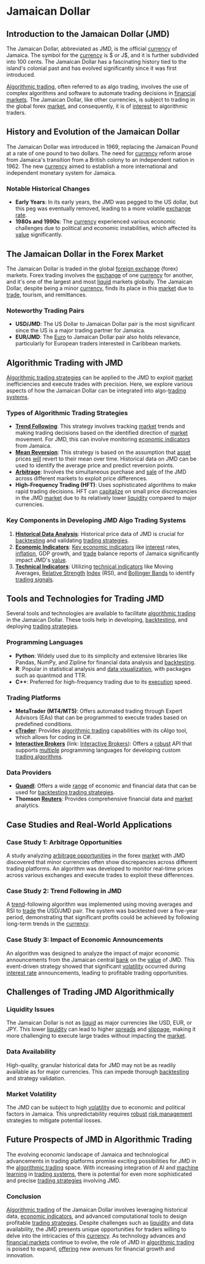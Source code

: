 # Jamaican Dollar

## Introduction to the Jamaican Dollar (JMD)

The Jamaican Dollar, abbreviated as JMD, is the official [currency](../c/currency.md) of Jamaica. The symbol for the [currency](../c/currency.md) is $ or J$, and it is further subdivided into 100 cents. The Jamaican Dollar has a fascinating history tied to the island's colonial past and has evolved significantly since it was first introduced.

[Algorithmic trading](../a/accountability.md), often referred to as algo trading, involves the use of complex algorithms and software to automate trading decisions in [financial markets](../f/financial_market.md). The Jamaican Dollar, like other currencies, is subject to trading in the global forex [market](../m/market.md), and consequently, it is of [interest](../i/interest.md) to algorithmic traders. 

## History and Evolution of the Jamaican Dollar

The Jamaican Dollar was introduced in 1969, replacing the Jamaican Pound at a rate of one pound to two dollars. The need for [currency](../c/currency.md) reform arose from Jamaica's transition from a British colony to an independent nation in 1962. The new [currency](../c/currency.md) aimed to establish a more international and independent monetary system for Jamaica.

### Notable Historical Changes

- **Early Years**: In its early years, the JMD was pegged to the US dollar, but this peg was eventually removed, leading to a more volatile [exchange rate](../e/exchange_rate.md). 
- **1980s and 1990s**: The [currency](../c/currency.md) experienced various economic challenges due to political and economic instabilities, which affected its [value](../v/value.md) significantly.

## The Jamaican Dollar in the Forex Market

The Jamaican Dollar is traded in the global [foreign exchange](../f/foreign_exchange.md) (forex) markets. Forex trading involves the [exchange](../e/exchange.md) of one [currency](../c/currency.md) for another, and it's one of the largest and most [liquid](../l/liquid.md) markets globally. The Jamaican Dollar, despite being a minor [currency](../c/currency.md), finds its place in this [market](../m/market.md) due to [trade](../t/trade.md), tourism, and remittances.

### Noteworthy Trading Pairs

- **USD/JMD**: The US Dollar to Jamaican Dollar pair is the most significant since the US is a major trading partner for Jamaica.
- **EUR/JMD**: The [Euro](../e/euro.md) to Jamaican Dollar pair also holds relevance, particularly for European traders interested in Caribbean markets.

## Algorithmic Trading with JMD

[Algorithmic trading strategies](../a/algorithmic_trading_strategies.md) can be applied to the JMD to exploit [market](../m/market.md) inefficiencies and execute trades with precision. Here, we explore various aspects of how the Jamaican Dollar can be integrated into algo-[trading systems](../t/trading_systems.md).

### Types of Algorithmic Trading Strategies

- **[Trend Following](../t/trend_following.md)**: This strategy involves tracking [market](../m/market.md) trends and making trading decisions based on the identified direction of [market](../m/market.md) movement. For JMD, this can involve monitoring [economic indicators](../e/economic_indicators.md) from Jamaica.
- **[Mean Reversion](../m/mean_reversion.md)**: This strategy is based on the assumption that [asset](../a/asset.md) prices [will](../w/will.md) revert to their mean over time. Historical data on JMD can be used to identify the average price and predict reversion points.
- **[Arbitrage](../a/arbitrage.md)**: Involves the simultaneous purchase and [sale](../s/sale.md) of the JMD across different markets to exploit price differences. 
- **High-Frequency Trading (HFT)**: Uses sophisticated algorithms to make rapid trading decisions. HFT can [capitalize](../c/capitalize.md) on small price discrepancies in the JMD [market](../m/market.md) due to its relatively lower [liquidity](../l/liquidity.md) compared to major currencies.

### Key Components in Developing JMD Algo Trading Systems

1. **[Historical Data Analysis](../h/historical_data_analysis.md)**: Historical price data of JMD is crucial for [backtesting](../b/backtesting.md) and validating [trading strategies](../t/trading_strategies.md).
2. **[Economic Indicators](../e/economic_indicators.md)**: [Key economic indicators](../k/key_economic_indicators.md) like [interest](../i/interest.md) rates, [inflation](../i/inflation.md), GDP growth, and [trade](../t/trade.md) balance reports of Jamaica significantly impact JMD's [value](../v/value.md).
3. **[Technical Indicators](../t/technical_indicator.md)**: Utilizing [technical indicators](../t/technical_indicator.md) like Moving Averages, [Relative Strength](../r/relative_strength.md) [Index](../i/index_instrument.md) (RSI), and [Bollinger Bands](../b/bollinger_band.md) to identify [trading signals](../t/trading_signals.md).

## Tools and Technologies for Trading JMD

Several tools and technologies are available to facilitate [algorithmic trading](../a/accountability.md) in the Jamaican Dollar. These tools help in developing, [backtesting](../b/backtesting.md), and deploying [trading strategies](../t/trading_strategies.md).

### Programming Languages

- **Python**: Widely used due to its simplicity and extensive libraries like Pandas, NumPy, and Zipline for financial data analysis and [backtesting](../b/backtesting.md).
- **R**: Popular in statistical analysis and [data visualization](../d/data_visualization.md), with packages such as quantmod and TTR.
- **C++**: Preferred for high-frequency trading due to its [execution](../e/execution.md) speed.

### Trading Platforms

- **MetaTrader (MT4/MT5)**: Offers automated trading through Expert Advisors (EAs) that can be programmed to execute trades based on predefined conditions.
- **[cTrader](../c/ctrader.md)**: Provides [algorithmic trading](../a/accountability.md) capabilities with its cAlgo tool, which allows for coding in C#.
- **[Interactive Brokers](../i/interactive_brokers.md)** (link: [Interactive Brokers](https://www.interactivebrokers.com)): Offers a [robust](../r/robust.md) API that supports [multiple](../m/multiple.md) programming languages for developing custom [trading algorithms](../t/trading_algorithms.md).

### Data Providers

- **[Quandl](../q/quandl.md)**: Offers a wide [range](../r/range.md) of economic and financial data that can be used for [backtesting trading strategies](../b/backtesting_trading_strategies.md).
- **Thomson [Reuters](../r/reuters.md)**: Provides comprehensive financial data and [market](../m/market.md) analytics.

## Case Studies and Real-World Applications

### Case Study 1: Arbitrage Opportunities

A study analyzing [arbitrage opportunities](../a/arbitrage_opportunities.md) in the forex [market](../m/market.md) with JMD discovered that minor currencies often show discrepancies across different trading platforms. An algorithm was developed to monitor real-time prices across various exchanges and execute trades to exploit these differences.

### Case Study 2: Trend Following in JMD

A [trend](../t/trend.md)-following algorithm was implemented using moving averages and RSI to [trade](../t/trade.md) the USD/JMD pair. The system was backtested over a five-year period, demonstrating that significant profits could be achieved by following long-term trends in the [currency](../c/currency.md).

### Case Study 3: Impact of Economic Announcements

An algorithm was designed to analyze the impact of major economic announcements from the Jamaican central [bank](../b/bank.md) on the [value](../v/value.md) of JMD. This event-driven strategy showed that significant [volatility](../v/volatility.md) occurred during [interest rate](../i/interest_rate.md) announcements, leading to profitable trading opportunities.

## Challenges of Trading JMD Algorithmically

### Liquidity Issues

The Jamaican Dollar is not as [liquid](../l/liquid.md) as major currencies like USD, EUR, or JPY. This lower [liquidity](../l/liquidity.md) can lead to higher [spreads](../s/spreads.md) and [slippage](../s/slippage.md), making it more challenging to execute large trades without impacting the [market](../m/market.md).

### Data Availability

High-quality, granular historical data for JMD may not be as readily available as for major currencies. This can impede thorough [backtesting](../b/backtesting.md) and strategy validation.

### Market Volatility

The JMD can be subject to high [volatility](../v/volatility.md) due to economic and political factors in Jamaica. This unpredictability requires [robust](../r/robust.md) [risk management](../r/risk_management.md) strategies to mitigate potential losses.

## Future Prospects of JMD in Algorithmic Trading

The evolving economic landscape of Jamaica and technological advancements in trading platforms promise exciting possibilities for JMD in the [algorithmic trading](../a/accountability.md) space. With increasing integration of AI and [machine learning](../m/machine_learning.md) in [trading systems](../t/trading_systems.md), there is potential for even more sophisticated and precise [trading strategies](../t/trading_strategies.md) involving JMD.

### Conclusion

[Algorithmic trading](../a/accountability.md) of the Jamaican Dollar involves leveraging historical data, [economic indicators](../e/economic_indicators.md), and advanced computational tools to design profitable [trading strategies](../t/trading_strategies.md). Despite challenges such as [liquidity](../l/liquidity.md) and data availability, the JMD presents unique opportunities for traders willing to delve into the intricacies of this [currency](../c/currency.md). As technology advances and [financial markets](../f/financial_market.md) continue to evolve, the role of JMD in [algorithmic trading](../a/accountability.md) is poised to expand, [offering](../o/offering.md) new avenues for financial growth and innovation.